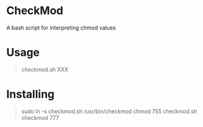 CheckMod
========

A bash script for interpreting chmod values

Usage
========
> checkmod.sh XXX

Installing
========
> sudo ln -s checkmod.sh /usr/bin/checkmod
> chmod 755 checkmod.sh
> checkmod 777
